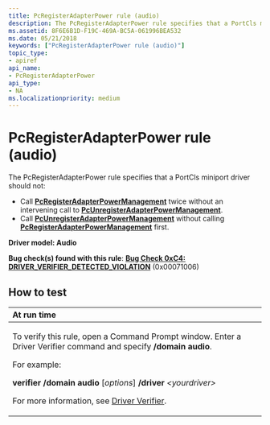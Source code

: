 ```yaml
---
title: PcRegisterAdapterPower rule (audio)
description: The PcRegisterAdapterPower rule specifies that a PortCls miniport driver should not Call PcRegisterAdapterPowerManagement twice without an intervening call to PcUnregisterAdapterPowerManagement.Call PcUnregisterAdapterPowerManagement without calling PcRegisterAdapterPowerManagement first.
ms.assetid: 8F6E6B1D-F19C-469A-BC5A-061996BEA532
ms.date: 05/21/2018
keywords: ["PcRegisterAdapterPower rule (audio)"]
topic_type:
- apiref
api_name:
- PcRegisterAdapterPower
api_type:
- NA
ms.localizationpriority: medium
---
```


# PcRegisterAdapterPower rule (audio)


The PcRegisterAdapterPower rule specifies that a PortCls miniport driver should not:

-   Call [**PcRegisterAdapterPowerManagement**](/windows-hardware/drivers/ddi/portcls/nf-portcls-pcregisteradapterpowermanagement) twice without an intervening call to [**PcUnregisterAdapterPowerManagement**](/windows-hardware/drivers/ddi/portcls/nf-portcls-pcunregisteradapterpowermanagement).
-   Call [**PcUnregisterAdapterPowerManagement**](/windows-hardware/drivers/ddi/portcls/nf-portcls-pcunregisteradapterpowermanagement) without calling [**PcRegisterAdapterPowerManagement**](/windows-hardware/drivers/ddi/portcls/nf-portcls-pcregisteradapterpowermanagement) first.

**Driver model: Audio**

**Bug check(s) found with this rule**: [**Bug Check 0xC4: DRIVER\_VERIFIER\_DETECTED\_VIOLATION**](../debugger/bug-check-0xc4--driver-verifier-detected-violation.md) (0x00071006)


How to test
-----------

<table>
<colgroup>
<col width="100%" />
</colgroup>
<thead>
<tr class="header">
<th align="left">At run time</th>
</tr>
</thead>
<tbody>
<tr class="odd">
<td align="left"><p>To verify this rule, open a Command Prompt window. Enter a Driver Verifier command and specify <strong>/domain audio</strong>.</p>
<p>For example:</p>
<p><strong>verifier /domain audio</strong> [<em>options</em>] <strong>/driver</strong> <em>&lt;yourdriver&gt;</em></p>
<p>For more information, see <a href="https://docs.microsoft.com/windows-hardware/drivers/devtest/driver-verifier" data-raw-source="[Driver Verifier](./driver-verifier.md)">Driver Verifier</a>.</p></td>
</tr>
</tbody>
</table>

 

 

